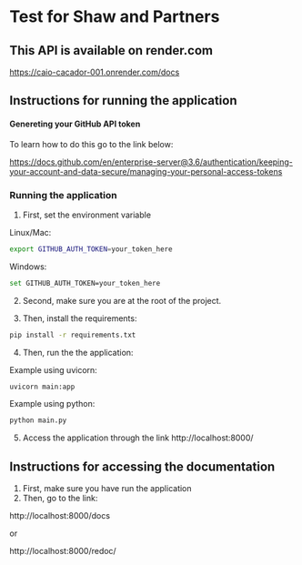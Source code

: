 # Test for Shaw and Partners

## This API is available on render.com
https://caio-cacador-001.onrender.com/docs

## Instructions for running the application

#### Genereting your GitHub API token
To learn how to do this go to the link below:

https://docs.github.com/en/enterprise-server@3.6/authentication/keeping-your-account-and-data-secure/managing-your-personal-access-tokens

### Running the application
  
1. First, set the environment variable

Linux/Mac:
```sh
export GITHUB_AUTH_TOKEN=your_token_here
```

Windows:
```sh
set GITHUB_AUTH_TOKEN=your_token_here
```

2. Second, make sure you are at the root of the project.

3. Then, install the requirements:
```sh
pip install -r requirements.txt
```

4. Then, run the the application:

Example using uvicorn:

```sh
uvicorn main:app
```

Example using python:
```sh
python main.py
```

5. Access the application through the link http://localhost:8000/

## Instructions for accessing the documentation

1. First, make sure you have run the application
2. Then, go to the link:

http://localhost:8000/docs

or

http://localhost:8000/redoc/
